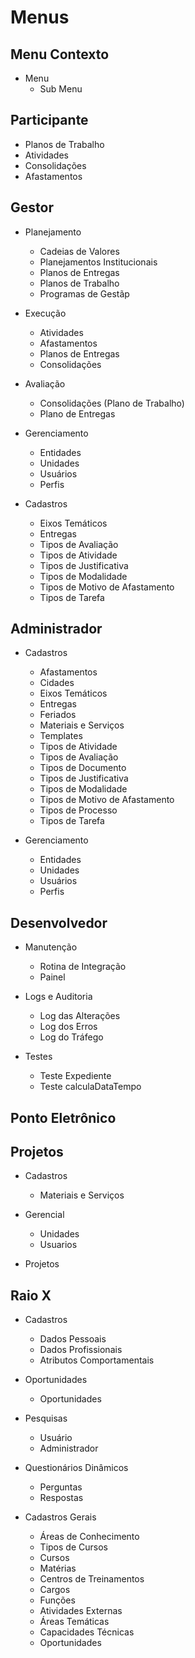 # Menus

## Menu Contexto
  - Menu
    * Sub Menu

## Participante
  - Planos de Trabalho
  - Atividades
  - Consolidações
  - Afastamentos

## Gestor
  - Planejamento
    * Cadeias de Valores
    * Planejamentos Institucionais
    * Planos de Entregas
    * Planos de Trabalho
    * Programas de Gestãp
  
  - Execução
    * Atividades
    * Afastamentos
    * Planos de Entregas
    * Consolidações
  
  - Avaliação
    * Consolidações (Plano de Trabalho)
    * Plano de Entregas
  
  - Gerenciamento
    * Entidades
    * Unidades
    * Usuários
    * Perfis
  
  - Cadastros
    * Eixos Temáticos
    * Entregas
    * Tipos de Avaliação
    * Tipos de Atividade
    * Tipos de Justificativa
    * Tipos de Modalidade
    * Tipos de Motivo de Afastamento
    * Tipos de Tarefa

## Administrador
  - Cadastros
    * Afastamentos
    * Cidades
    * Eixos Temáticos
    * Entregas
    * Feriados
    * Materiais e Serviços
    * Templates
    * Tipos de Atividade
    * Tipos de Avaliação
    * Tipos de Documento
    * Tipos de Justificativa
    * Tipos de Modalidade
    * Tipos de Motivo de Afastamento
    * Tipos de Processo
    * Tipos de Tarefa

  - Gerenciamento
    * Entidades
    * Unidades
    * Usuários
    * Perfis

## Desenvolvedor
  - Manutenção
    * Rotina de Integração
    * Painel

  - Logs e Auditoria
    * Log das Alterações
    * Log dos Erros
    * Log do Tráfego

  - Testes
    * Teste Expediente
    * Teste calculaDataTempo


## Ponto Eletrônico

## Projetos
  - Cadastros
    * Materiais e Serviços

  - Gerencial
    * Unidades
    * Usuarios

  - Projetos

## Raio X
  - Cadastros
    * Dados Pessoais
    * Dados Profissionais
    * Atributos Comportamentais

  - Oportunidades
    * Oportunidades

  - Pesquisas
    * Usuário
    * Administrador

  - Questionários Dinâmicos
    * Perguntas
    * Respostas

  - Cadastros Gerais
    * Áreas de Conhecimento
    * Tipos de Cursos
    * Cursos
    * Matérias
    * Centros de Treinamentos
    * Cargos
    * Funções
    * Atividades Externas
    * Áreas Temáticas
    * Capacidades Técnicas
    * Oportunidades
